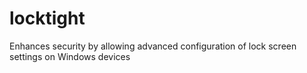# locktight
 Enhances security by allowing advanced configuration of lock screen settings on Windows devices
